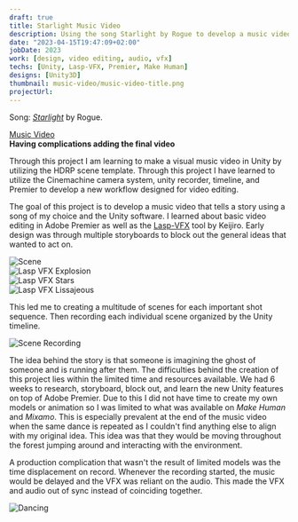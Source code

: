 ```yaml
---
draft: true
title: Starlight Music Video
description: Using the song Starlight by Rogue to develop a music video in Unity and edit it in Premier.
date: "2023-04-15T19:47:09+02:00"
jobDate: 2023
work: [design, video editing, audio, vfx]
techs: [Unity, Lasp-VFX, Premier, Make Human]
designs: [Unity3D]
thumbnail: music-video/music-video-title.png
projectUrl:
---
```


Song: *[Starlight](https://www.youtube.com/watch?v=ipOAfI-IAMo)* by Rogue.  

[Music Video](/images/portfolio/music-video/nevius-starlight-02.mp4)  
**Having complications adding the final video**

Through this project I am learning to make a visual music video in Unity by utilizing the HDRP scene template. Through this project I have learned to utilize the Cinemachine camera system, unity recorder, timeline, and Premier to develop a new workflow designed for video editing.  

The goal of this project is to develop a music video that tells a story using a song of my choice and the Unity software. I learned about basic video editing in Adobe Premier as well as the [Lasp-VFX](https://github.com/keijiro/LaspVfx) tool by Keijiro. Early design was through multiple storyboards to block out the general ideas that wanted to act on.  

![Scene](/images/portfolio/music-video/scene-view.png)  
![Lasp VFX Explosion](/images/portfolio/music-video/explosion-particles.png)  
![Lasp VFX Stars](/images/portfolio/music-video/stars.png)  
![Lasp VFX Lissajeous](/images/portfolio/music-video/lissajeous.gif)  

This led me to creating a multitude of scenes for each important shot sequence. Then recording each individual scene organized by the Unity timeline.

![Scene Recording](/images/portfolio/music-video/unity-scene.png)  

The idea behind the story is that someone is imagining the ghost of someone and is running after them. The difficulties behind the creation of this project lies within the limited time and resources available. We had 6 weeks to research, storyboard, block out, and learn the new Unity features on top of Adobe Premier. Due to this I did not have time to create my own models or animation so I was limited to what was available on *Make Human* and *Mixamo*. This is especially prevalent at the end of the music video when the same dance is repeated as I couldn't find anything else to align with my original idea. This idea was that they would be moving throughout the forest jumping around and interacting with the environment.   

A production complication that wasn't the result of limited models was the time displacement on record. Whenever the recording started, the music would be delayed and the VFX was reliant on the audio. This made the VFX and audio out of sync instead of coinciding together.  

![Dancing](/images/portfolio/music-video/waveform.png)  

